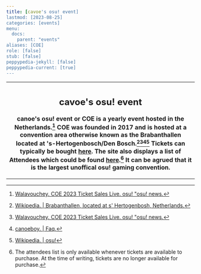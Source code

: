 ```yaml
---
title: [cavoe's osu! event]
lastmod: [2023-08-25]
categories: [events]
menu:
  docs:
    parent: "events"
aliases: [COE]
role: [false]
stub: [false]
peppypedia-jekyll: [false]
peppypedia-current: [true]
---
```

<table>
<tbody><tr>
<th>

## cavoe's osu! event

canoe's osu! event or COE is a yearly event hosted in the Netherlands.[^1] COE was founded in 2017 and is hosted at a convention area otherwise known as the Brabanthallen located at 's-Hertogenbosch/Den Bosch.[^2][^1][^3][^4] Tickets can typically be bought [here](https://cavoeboy.com/tickets/ticket-type). The site also displays a list of Attendees which could be found [here](https://cavoeboy.com/attendees).[^note] It can be agrued that it is the largest unoffical osu! gaming convention.
</table>
</tbody>
</tr>
</th>

[^1]: [Walavouchey. COE 2023 Ticket Sales Live. osu! "osu! news.](<https://osu.ppy.sh/home/news/2023-04-27-coe-2023-ticket-sales-live>)

[^2]: [Wikipedia. | Brabanthallen, located at s' Hertogenbosh, Netherlands.](<https://en.wikipedia.org/wiki/Brabanthallen>)

[^3]: [canoeboy. | Faq.](<https://cavoeboy.com/faq>)

[^4]: [Wikipedia. | osu!](<https://en.wikipedia.org/wiki/Osu!>)

[^note]: The attendees list is only available whenever tickets are available to purchase. At the time of writing, tickets are no longer available for purchase.